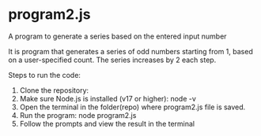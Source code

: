 # program2.js
A program to generate a series based on the entered input number

It is program that generates a series of odd numbers starting from 1, based on a user-specified count. The series increases by 2 each step.

Steps to run the code:

1. Clone the repository:
2. Make sure Node.js is installed (v17 or higher): node -v
3. Open the terminal in the folder(repo) where program2.js file is saved.
4. Run the program: node program2.js
5. Follow the prompts and view the result in the terminal